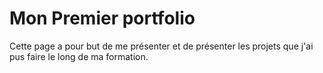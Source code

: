 # Mon Premier portfolio

Cette page a pour but de me présenter et de présenter les projets que j'ai pus faire le long de ma formation.
